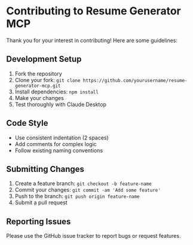 # Contributing to Resume Generator MCP

Thank you for your interest in contributing! Here are some guidelines:

## Development Setup

1. Fork the repository
2. Clone your fork: `git clone https://github.com/yourusername/resume-generator-mcp.git`
3. Install dependencies: `npm install`
4. Make your changes
5. Test thoroughly with Claude Desktop

## Code Style

- Use consistent indentation (2 spaces)
- Add comments for complex logic
- Follow existing naming conventions

## Submitting Changes

1. Create a feature branch: `git checkout -b feature-name`
2. Commit your changes: `git commit -am 'Add some feature'`
3. Push to the branch: `git push origin feature-name`
4. Submit a pull request

## Reporting Issues

Please use the GitHub issue tracker to report bugs or request features.